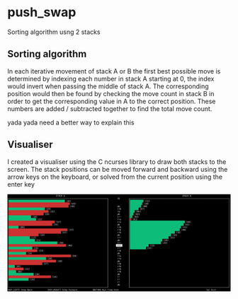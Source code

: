 # push_swap
Sorting algorithm usng 2 stacks

## Sorting algorithm

In each iterative movement of stack A or B the first best possible move is determined by indexing each number in stack A starting at 0, the index would invert when passing the middle of stack A. The corresponding position would then be found by checking the move count in stack B in order to get the corresponding value in A to the correct position. These numbers are added / subtracted together to find the total move count.

yada yada need a better way to explain this

## Visualiser
I created a visualiser using the C ncurses library to draw both stacks to the screen. The stack positions can be moved forward and backward using the arrow keys on the keyboard, or solved from the current position using the enter key

![visu](https://raw.githubusercontent.com/gwasserfall/push_swap/master/visualiser.png?token=AEF2RWH5CHGFM42INQIVRWK5S6ISE)
